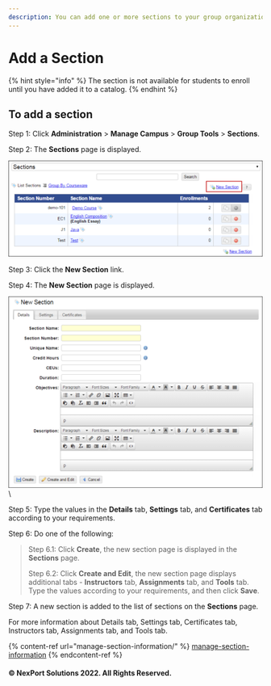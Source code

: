 ```yaml
---
description: You can add one or more sections to your group organization.
---
```


# Add a Section

{% hint style="info" %}
The section is not available for students to enroll until you have added it to a catalog.
{% endhint %}

## **To add a section**

Step 1:  Click **Administration** > **Manage Campus** > **Group Tools** > **Sections**.

Step 2:  The **Sections** page is displayed.

![](/.gitbook/assets/Sections%20-%20NewSection_550x207.png)

Step 3:  Click the **New Section** link.

Step 4:  The **New Section** page is displayed.

![](/.gitbook/assets/New_Section_550x413.png)\


Step 5:  Type the values in the **Details** tab, **Settings** tab, and **Certificates** tab according to your requirements.

Step 6:  Do one of the following:

> Step 6.1:  Click **Create**, the new section page is displayed in the **Sections** page.
>
> Step 6.2:  Click **Create and Edit**, the new section page displays additional tabs - **Instructors** tab, **Assignments** tab, and **Tools** tab. Type the values according to your requirements, and then click **Save**.

Step 7:  A new section is added to the list of sections on the **Sections** page.

For more information about Details tab, Settings tab, Certificates tab, Instructors tab, Assignments tab, and Tools tab.

{% content-ref url="manage-section-information/" %}
[manage-section-information](manage-section-information/)
{% endcontent-ref %}

#### © NexPort Solutions 2022. All Rights Reserved.
